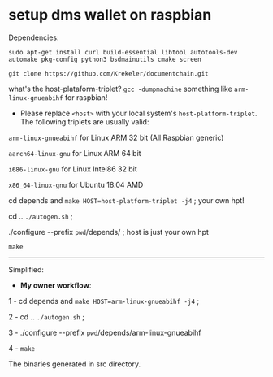 # setup dms wallet on raspbian

Dependencies:

`sudo apt-get install curl build-essential libtool autotools-dev automake pkg-config python3 bsdmainutils cmake screen`

`git clone https://github.com/Krekeler/documentchain.git`

what's the host-plataform-triplet?
`gcc -dumpmachine`
something like `arm-linux-gnueabihf` for raspbian!

 * Please replace `<host>` with your local system's `host-platform-triplet`. The following triplets are usually valid:

`arm-linux-gnueabihf` for Linux ARM 32 bit (All Raspbian generic)

`aarch64-linux-gnu` for Linux ARM 64 bit

`i686-linux-gnu` for Linux Intel86 32 bit 

`x86_64-linux-gnu` for Ubuntu 18.04 AMD

cd depends and `make HOST=host-platform-triplet -j4` ; your own hpt!

cd .. `./autogen.sh` ;

./configure --prefix `pwd`/depends/<host> ; host is just your own hpt

`make`

***
Simplified:

 * __My owner workflow__:
 
 1 - cd depends and `make HOST=arm-linux-gnueabihf -j4` ;
 
 2 - cd .. `./autogen.sh` ;
 
 3 - ./configure --prefix `pwd`/depends/arm-linux-gnueabihf
 
 4 - `make`

The binaries generated in src directory.
